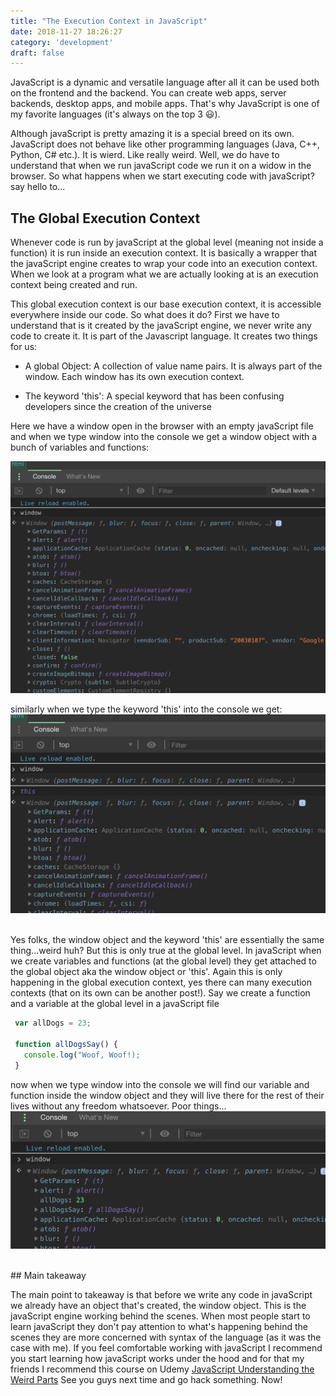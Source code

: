 ```yaml
---
title: "The Execution Context in JavaScript"
date: 2018-11-27 18:26:27
category: 'development'
draft: false
---
```



JavaScript is a dynamic and versatile language after all it can be used both on the frontend and the backend. You can create web apps, server backends, desktop apps, and mobile apps. That's why JavaScript is one of my favorite languages (it's always on the top 3 &#128515;). 

Although javaScript is pretty amazing it is a special breed on its own. JavaScript does not behave like other programming languages (Java, C++, Python, C# etc.). It is wierd. Like really weird. Well, we do have to understand that when we run javaScript code we run it on a widow in the browser. So what happens when we start executing code with javaScript? say hello to...
<br />

## The Global Execution Context

Whenever code is run by javaScript at the global level (meaning not inside a function) it is run inside an execution context. It is basically a wrapper that the javaScript engine creates to wrap your code into an execution context. When we look at a program what we are actually looking at is an execution context being created and run. 

This global execution context is our base execution context, it is accessible everywhere inside our code. So what does it do? First we have to understand that is it created by the javaScript engine, we never write any code to create it. It is part of the Javascript language. It creates two things for us:

- A global Object: A collection of value name pairs. It is always part of the window. Each window has its own execution context. 

- The keyword 'this': A special keyword that has been confusing developers since the creation of the universe

Here we have a window open in the browser with an empty javaScript file and when we type window into the console we get a window object with a bunch of variables and functions: 

<img src="https://raw.githubusercontent.com/AndresXI/Hexo-Blog/master/window-1.png">

similarly when we type the keyword 'this' into the console we get: 
<img src="https://raw.githubusercontent.com/AndresXI/Hexo-Blog/master/window-2.png">

<br >
Yes folks, the window object and the keyword 'this' are essentially the same thing...weird huh? But this is only true at the global level. In javaScript when we create variables and functions (at the global level) they get attached to the global object aka the window object or 'this'. Again this is only happening in the global execution context, yes there can many execution contexts (that on its own can be another post!). Say we create a function and a variable at the global level in a javaScript file 

 ```javascript
  var allDogs = 23; 

  function allDogsSay() {
    console.log("Woof, Woof!); 
  }
 ```
 
 now when we type window into the console we will find our variable and function inside the window object and they will live there for the rest of their lives without any freedom whatsoever. Poor things...
 <img src="https://raw.githubusercontent.com/AndresXI/Hexo-Blog/master/window-3.png">

<br >
 ## Main takeaway 

 The main point to takeaway is that before we write any code in javaScript we already have an object that's created, the window object. This is the javaScript engine working behind the scenes. When most people start to learn javaScript they don't pay attention to what's happening behind the scenes they are more concerned with syntax of the language (as it was the case with me). If you feel comfortable working with javaScript I recommend you start learning how javaScript works under the hood and for that my friends I recommend this course on Udemy [JavaScript Understanding the Weird Parts](https://www.udemy.com/understand-javascript/) See you guys next time and go hack something. Now!

<!-- So you've finally managed to add all the finishing touches to your project and now you're eagerly wanting to show it off to the world. You can do so easily within minutes with [surge.sh](https://surge.sh/) right from the command line.  -->